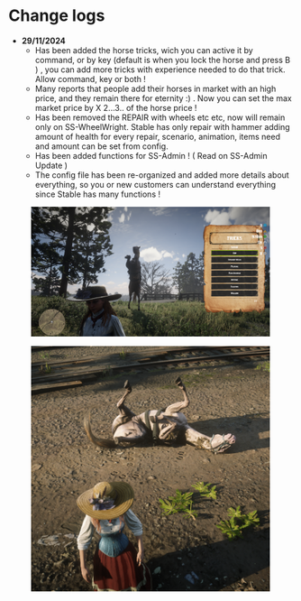 # Change logs



* **29/11/2024**
  * Has been added the horse tricks, wich you can active it by command, or by key (default is when you lock the horse and press B ) , you can add more tricks with experience needed to do that trick. Allow command, key or both !
  * Many reports that people add their horses in market with an high price, and they remain there for eternity :) . Now you can set the max market price by X 2...3.. of the horse price !
  * Has been removed the REPAIR with wheels etc etc, now will remain only on SS-WheelWright. Stable has only repair with hammer adding amount of health for every repair, scenario, animation, items need and amount can be set from config.
  * Has been added functions for SS-Admin ! ( Read on SS-Admin Update )
  * The config file has been re-organized and added more details about everything, so you or new customers can understand everything since Stable has many functions !

<div><figure><img src="../.gitbook/assets/Screenshot_2024-11-22_203653.png" alt=""><figcaption></figcaption></figure> <figure><img src="../.gitbook/assets/Screenshot_2024-11-23_141937.png" alt=""><figcaption></figcaption></figure></div>



